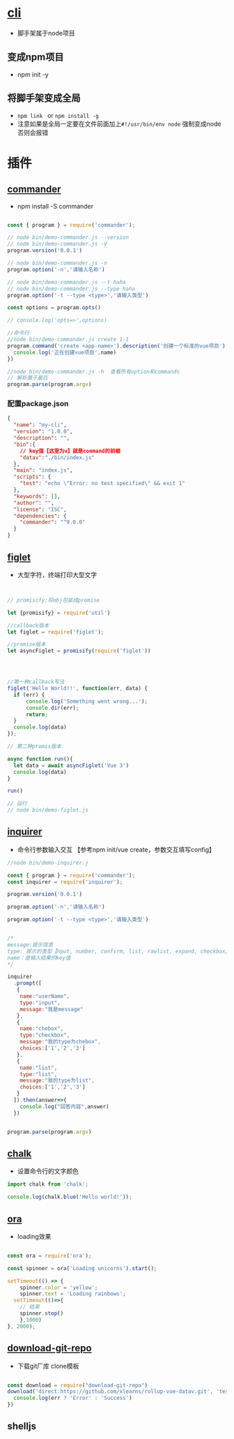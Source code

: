 # [cli](https://juejin.cn/post/6966119324478079007)
- 脚手架属于node项目


## 变成npm项目
- npm init -y
## 将脚手架变成全局
- `npm link ` or `npm install -g`
- 注意如果是全局一定要在文件前面加上`#!/usr/bin/env node` 强制变成node否则会报错

# 插件
## [commander](https://www.npmjs.com/package/commander)
- npm install -S commander

```js

const { program } = require('commander');

// node bin/demo-commander.js --version 
// node bin/demo-commander.js -V
program.version('0.0.1')

// node bin/demo-commander.js -n
program.option('-n','请输入名称')

// node bin/demo-commander.js --t haha 
// node bin/demo-commander.js --type haha 
program.option('-t --type <type>','请输入类型')

const options = program.opts()

// console.log('opts=>',options)

//命令行
//node bin/demo-commander.js create 1-1
program.command('create <app-name>').description('创建一个标准的vue项目').action(name=>{
  console.log('正在创建vue项目',name)
})

//node bin/demo-commander.js -h  查看所有option和commands
// 解析置于最后
program.parse(program.argv)
```
### 配置package.json
```json
{
  "name": "my-cli",
  "version": "1.0.0",
  "description": "",
  "bin":{
    // key值【这里为v】就是command的前缀
    "datav":"./bin/index.js"
  },
  "main": "index.js",
  "scripts": {
    "test": "echo \"Error: no test specified\" && exit 1"
  },
  "keywords": [],
  "author": "",
  "license": "ISC",
  "dependencies": {
    "commander": "^9.0.0"
  }
}

```


## [figlet](https://www.npmjs.com/package/figlet)
- 大型字符，终端打印大型文字
```js


// promisify:将obj包装成promise

let {promisify} = require('util')

//callback版本
let figlet = require('figlet');

//promise版本
let asyncFiglet = promisify(require('figlet'))




//第一种callback写法
figlet('Hello World!!', function(err, data) {
  if (err) {
      console.log('Something went wrong...');
      console.dir(err);
      return;
  }
  console.log(data)
});

// 第二种promis版本

async function run(){
  let data = await asyncFiglet('Vue 3')
  console.log(data)
}

run()

// 运行
// node bin/demo-figlet.js
```


## [inquirer](https://www.npmjs.com/package/inquirer)
- 命令行参数输入交互 【参考npm init/vue create，参数交互填写config】
```js
//node bin/demo-inquirer.j

const { program } = require('commander');
const inquirer = require('inquirer');

program.version('0.0.1')

program.option('-n','请输入名称')

program.option('-t --type <type>','请输入类型')


/*
message:提示信息
type: 提示的类型【nput, number, confirm, list, rawlist, expand, checkbox, password, editor】
name：是输入结果的key值
*/

inquirer
  .prompt([
   {
    name:"userName",
    type:"input",
    message:"我是message"
   },
   {
    name:"chebox",
    type:"checkbox",
    message:"我的type为chebox",
    choices:['1','2','3']
   },
   {
    name:"list",
    type:"list",
    message:"我的type为list",
    choices:['1','2','3']
   }
  ]).then(answer=>{
    console.log("回答内容",answer)
  })


program.parse(program.argv)
```
## [chalk](https://www.npmjs.com/package/chalk)
- 设置命令行的文字颜色
```js
import chalk from 'chalk';

console.log(chalk.blue('Hello world!'));
```

## [ora](https://www.npmjs.com/package/ora)
- loading效果
```js

const ora = require('ora');

const spinner = ora('Loading unicorns').start();

setTimeout(() => {
	spinner.color = 'yellow';
	spinner.text = 'Loading rainbows';
  setTimeout(()=>{
	// 结束
	spinner.stop()
	},1000)
}, 2000);
```
## [download-git-repo](https://www.npmjs.com/package/download-git-repo)
- 下载git厂库 clone模板
```js

const download = require("download-git-repo")
download('direct:https://github.com/xlearns/rollup-vue-datav.git', 'test', { clone: true }, function (err) {
  console.log(err ? 'Error' : 'Success')
})
```

## shelljs
